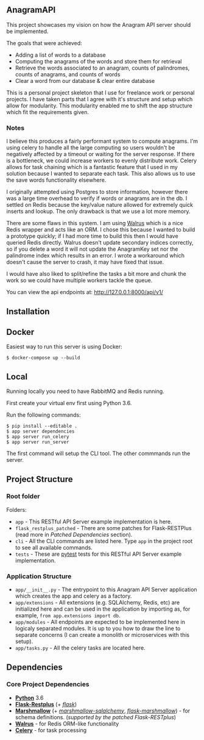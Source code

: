 AnagramAPI
----------

This project showcases my vision on how the Anagram API server should be implemented.

The goals that were achieved:

* Adding a list of words to a database
* Computing the anagrams of the words and store them for retrieval
* Retrieve the words associated to an anagram, counts of palindromes, counts of anagrams, and counts of words
* Clear a word from our database & clear entire database

This is a personal project skeleton that I use for freelance work or personal projects.
I have taken parts that I agree with it's structure and setup which allow for modularity. This modularity enabled me to shift the app structure which fit the requirements given.

### Notes
I believe this produces a fairly performant system to compute anagrams. I'm using celery to handle all the large computing so users
wouldn't be negatively affected by a timeout or waiting for the server response. If there is a bottleneck, we could increase workers to evenly distribute work.
Celery allows for task chaining which is a fantastic feature that I used in my solution because I wanted to separate each task. 
This also allows us to use the save words functionality elsewhere. 

I originally attempted using Postgres to store information, however
there was a large time overhead to verify if words or anagrams are in the db. I settled on Redis because the key/value nature allowed for extremely quick 
inserts and lookup. The only drawback is that we use a lot more memory.

There are some flaws in this system. I am using [Walrus](https://github.com/coleifer/walrus/) which is a nice Redis wrapper and acts like an ORM. I chose this 
because I wanted to build a prototype quickly; if I had more time to build this then I would have queried Redis directly. Walrus doesn't update secondary indices correctly,
so if you delete a word it will not update the AnagramKey set nor the palindrome index which results in an error. I wrote a workaround which doesn't cause the server to crash,
it may have fixed that issue.

I would have also liked to split/refine the tasks a bit more and chunk the work so we could have multiple workers tackle the queue.

You can view the api endpoints at: http://127.0.0.1:8000/api/v1/

Installation
------------

## Docker
Easiest way to run this server is using Docker:

    $ docker-compose up --build

## Local
Running locally you need to have RabbitMQ and Redis running.

First create your virtual env first using Python 3.6.

Run the following commands:

    $ pip install --editable .
    $ app server dependencies
    $ app server run_celery
    $ app server run_server    

The first command will setup the CLI tool. The other commmands run the server.
    
    
Project Structure
-----------------

### Root folder

Folders:

* `app` - This RESTful API Server example implementation is here.
* `flask_restplus_patched` - There are some patches for Flask-RESTPlus (read
  more in *Patched Dependencies* section).
* `cli` - All the CLI commands are listed here. Type `app` in the project root to see all available commands.
* `tests` - These are [pytest](http://pytest.org) tests for this RESTful API
  Server example implementation.

### Application Structure

* `app/__init__.py` - The entrypoint to this Anagram API Server
  application which creates the app and celery as a factory.
* `app/extensions` - All extensions (e.g. SQLAlchemy, Redis, etc) are initialized
  here and can be used in the application by importing as, for example,
  `from app.extensions import db`.
* `app/modules` - All endpoints are expected to be implemented here in logicaly
  separated modules. It is up to you how to draw the line to separate concerns
  (I can create a monolith or microservices with this setup).
* `app/tasks.py` - All the celery tasks are located here.
  
Dependencies
------------

### Core Project Dependencies

* [**Python**](https://www.python.org/) 3.6
* [**Flask-Restplus**](https://github.com/noirbizarre/flask-restplus) (+
  [*flask*](http://flask.pocoo.org/))
* [**Marshmallow**](http://marshmallow.rtfd.org/) (+
  [*marshmallow-sqlalchemy*](http://marshmallow-sqlalchemy.rtfd.org/),
  [*flask-marshmallow*](http://flask-marshmallow.rtfd.org/)) - for
  schema definitions. (*supported by the patched Flask-RESTplus*)
* [**Walrus**](https://github.com/coleifer/walrus/) - for Redis ORM-like functionality
* [**Celery**](https://github.com/celery/celery) - for task processing

